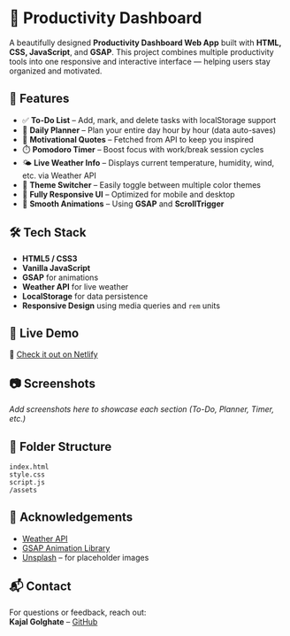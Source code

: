# 🧠 Productivity Dashboard

A beautifully designed **Productivity Dashboard Web App** built with **HTML, CSS, JavaScript**, and **GSAP**. This project combines multiple productivity tools into one responsive and interactive interface — helping users stay organized and motivated.

## 🔧 Features

- ✅ **To-Do List** – Add, mark, and delete tasks with localStorage support  
- 📅 **Daily Planner** – Plan your entire day hour by hour (data auto-saves)  
- 🧘 **Motivational Quotes** – Fetched from API to keep you inspired  
- ⏱️ **Pomodoro Timer** – Boost focus with work/break session cycles  
- 🌤️ **Live Weather Info** – Displays current temperature, humidity, wind, etc. via Weather API  
- 🎨 **Theme Switcher** – Easily toggle between multiple color themes  
- 🎯 **Fully Responsive UI** – Optimized for mobile and desktop  
- 💫 **Smooth Animations** – Using **GSAP** and **ScrollTrigger**

## 🛠️ Tech Stack

- **HTML5 / CSS3**
- **Vanilla JavaScript**
- **GSAP** for animations
- **Weather API** for live weather
- **LocalStorage** for data persistence
- **Responsive Design** using media queries and `rem` units

## 🚀 Live Demo

🔗 [Check it out on Netlify](https://myproductivitydashboard.netlify.app)

## 📷 Screenshots

*Add screenshots here to showcase each section (To-Do, Planner, Timer, etc.)*

## 📁 Folder Structure

```
index.html
style.css
script.js
/assets
```

## 🙌 Acknowledgements

- [Weather API](https://www.weatherapi.com/)
- [GSAP Animation Library](https://gsap.com/)
- [Unsplash](https://unsplash.com/) – for placeholder images

## 📬 Contact

For questions or feedback, reach out:  
**Kajal Golghate** – [GitHub](https://github.com/justtkajuu)
